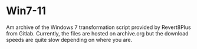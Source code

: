 # Win7-11
Am archive of the Windows 7 transformation script provided by Revert8Plus from Gitlab. Currently, the files are hosted on archive.org but the download speeds are quite slow depending on where you are.
